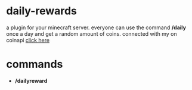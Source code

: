 # daily-rewards

a plugin for your minecraft server. everyone can use the command **/daily** once a day and get a random amount of coins.
connected with my on coinapi [click here](https://github.com/1distanzierter/coinapi)

# commands

- **/dailyreward**

